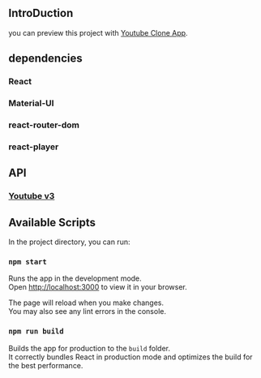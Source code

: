 ## IntroDuction

you can preview this project with [Youtube Clone App](https://project-youtube-clone-app.netlify.app/).

## dependencies

### React

### Material-UI

### react-router-dom

### react-player

## API

### [Youtube v3](https://rapidapi.com/ytdlfree/api/youtube-v31)

## Available Scripts

In the project directory, you can run:

### `npm start`

Runs the app in the development mode.\
Open [http://localhost:3000](http://localhost:3000) to view it in your browser.

The page will reload when you make changes.\
You may also see any lint errors in the console.

### `npm run build`

Builds the app for production to the `build` folder.\
It correctly bundles React in production mode and optimizes the build for the best performance.

